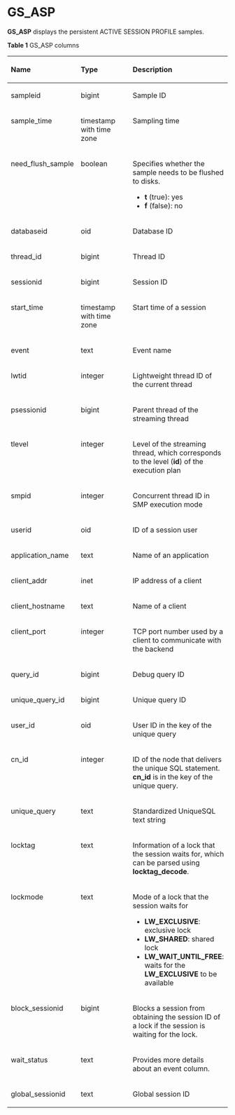 # GS\_ASP<a name="EN-US_TOPIC_0000001158569987"></a>

**GS\_ASP**  displays the persistent ACTIVE SESSION PROFILE samples.

**Table  1**  GS\_ASP columns

<a name="en-us_topic_0059778133_tc25f02433de2419f8da4d0a8c2c8e562"></a>
<table><thead align="left"><tr id="en-us_topic_0059778133_rea54060e599a49eb9c70be97cf91d9a0"><th class="cellrowborder" valign="top" width="23.75%" id="mcps1.2.4.1.1"><p id="en-us_topic_0059778133_a32c1f84b5026462b86d11c4d809914f3"><a name="en-us_topic_0059778133_a32c1f84b5026462b86d11c4d809914f3"></a><a name="en-us_topic_0059778133_a32c1f84b5026462b86d11c4d809914f3"></a>Name</p>
</th>
<th class="cellrowborder" valign="top" width="31.3%" id="mcps1.2.4.1.2"><p id="en-us_topic_0059778133_adc94583cb9b24e22bc66ecd21efdbf23"><a name="en-us_topic_0059778133_adc94583cb9b24e22bc66ecd21efdbf23"></a><a name="en-us_topic_0059778133_adc94583cb9b24e22bc66ecd21efdbf23"></a>Type</p>
</th>
<th class="cellrowborder" valign="top" width="44.95%" id="mcps1.2.4.1.3"><p id="en-us_topic_0059778133_a338cfb9341434b298385f2ba72e9620a"><a name="en-us_topic_0059778133_a338cfb9341434b298385f2ba72e9620a"></a><a name="en-us_topic_0059778133_a338cfb9341434b298385f2ba72e9620a"></a>Description</p>
</th>
</tr>
</thead>
<tbody><tr id="row757161654315"><td class="cellrowborder" valign="top" width="23.75%" headers="mcps1.2.4.1.1 "><p id="p15571161614431"><a name="p15571161614431"></a><a name="p15571161614431"></a>sampleid</p>
</td>
<td class="cellrowborder" valign="top" width="31.3%" headers="mcps1.2.4.1.2 "><p id="p1457191694314"><a name="p1457191694314"></a><a name="p1457191694314"></a>bigint</p>
</td>
<td class="cellrowborder" valign="top" width="44.95%" headers="mcps1.2.4.1.3 "><p id="p14572111616430"><a name="p14572111616430"></a><a name="p14572111616430"></a>Sample ID</p>
</td>
</tr>
<tr id="row4331121184412"><td class="cellrowborder" valign="top" width="23.75%" headers="mcps1.2.4.1.1 "><p id="p0332611449"><a name="p0332611449"></a><a name="p0332611449"></a>sample_time</p>
</td>
<td class="cellrowborder" valign="top" width="31.3%" headers="mcps1.2.4.1.2 "><p id="p183326113441"><a name="p183326113441"></a><a name="p183326113441"></a>timestamp with time zone</p>
</td>
<td class="cellrowborder" valign="top" width="44.95%" headers="mcps1.2.4.1.3 "><p id="p1933218118445"><a name="p1933218118445"></a><a name="p1933218118445"></a>Sampling time</p>
</td>
</tr>
<tr id="en-us_topic_0059778133_r70b979ea9a8c44088f169a2ed862a5e8"><td class="cellrowborder" valign="top" width="23.75%" headers="mcps1.2.4.1.1 "><p id="en-us_topic_0059778133_a189be4244ba24464883ea28942896966"><a name="en-us_topic_0059778133_a189be4244ba24464883ea28942896966"></a><a name="en-us_topic_0059778133_a189be4244ba24464883ea28942896966"></a>need_flush_sample</p>
</td>
<td class="cellrowborder" valign="top" width="31.3%" headers="mcps1.2.4.1.2 "><p id="en-us_topic_0059778133_ab01485ca1bd84a359dfeeb153ad699f9"><a name="en-us_topic_0059778133_ab01485ca1bd84a359dfeeb153ad699f9"></a><a name="en-us_topic_0059778133_ab01485ca1bd84a359dfeeb153ad699f9"></a>boolean</p>
</td>
<td class="cellrowborder" valign="top" width="44.95%" headers="mcps1.2.4.1.3 "><p id="en-us_topic_0059778133_a382f47d73e7848e19eb1855c75c577e6"><a name="en-us_topic_0059778133_a382f47d73e7848e19eb1855c75c577e6"></a><a name="en-us_topic_0059778133_a382f47d73e7848e19eb1855c75c577e6"></a>Specifies whether the sample needs to be flushed to disks.</p>
<a name="ul63914331062"></a><a name="ul63914331062"></a><ul id="ul63914331062"><li><strong id="b85048285449"><a name="b85048285449"></a><a name="b85048285449"></a>t</strong> (true): yes</li><li><strong id="b1763873444418"><a name="b1763873444418"></a><a name="b1763873444418"></a>f</strong> (false): no</li></ul>
</td>
</tr>
<tr id="en-us_topic_0059778133_r04a260d93f86474d8a270ecddee95749"><td class="cellrowborder" valign="top" width="23.75%" headers="mcps1.2.4.1.1 "><p id="en-us_topic_0059778133_aba8c43466535431da7394bc8cb15abe7"><a name="en-us_topic_0059778133_aba8c43466535431da7394bc8cb15abe7"></a><a name="en-us_topic_0059778133_aba8c43466535431da7394bc8cb15abe7"></a>databaseid</p>
</td>
<td class="cellrowborder" valign="top" width="31.3%" headers="mcps1.2.4.1.2 "><p id="en-us_topic_0059778133_af6663e23d11a47f5be18a42f98533bb8"><a name="en-us_topic_0059778133_af6663e23d11a47f5be18a42f98533bb8"></a><a name="en-us_topic_0059778133_af6663e23d11a47f5be18a42f98533bb8"></a>oid</p>
</td>
<td class="cellrowborder" valign="top" width="44.95%" headers="mcps1.2.4.1.3 "><p id="p45053389546"><a name="p45053389546"></a><a name="p45053389546"></a>Database ID</p>
</td>
</tr>
<tr id="en-us_topic_0059778133_r34e57b3cec1d444992a50a171f8473cc"><td class="cellrowborder" valign="top" width="23.75%" headers="mcps1.2.4.1.1 "><p id="en-us_topic_0059778133_aba9e0733d47e4984bfd06d56f1098390"><a name="en-us_topic_0059778133_aba9e0733d47e4984bfd06d56f1098390"></a><a name="en-us_topic_0059778133_aba9e0733d47e4984bfd06d56f1098390"></a>thread_id</p>
</td>
<td class="cellrowborder" valign="top" width="31.3%" headers="mcps1.2.4.1.2 "><p id="en-us_topic_0059778133_aa36bd62dac9d4647b36218100312733d"><a name="en-us_topic_0059778133_aa36bd62dac9d4647b36218100312733d"></a><a name="en-us_topic_0059778133_aa36bd62dac9d4647b36218100312733d"></a>bigint</p>
</td>
<td class="cellrowborder" valign="top" width="44.95%" headers="mcps1.2.4.1.3 "><p id="en-us_topic_0059778133_a8392d26664af4197b11ac091cba47b60"><a name="en-us_topic_0059778133_a8392d26664af4197b11ac091cba47b60"></a><a name="en-us_topic_0059778133_a8392d26664af4197b11ac091cba47b60"></a>Thread ID</p>
</td>
</tr>
<tr id="en-us_topic_0059778133_re2b1e3c100874445ae8b9f6672fd44b8"><td class="cellrowborder" valign="top" width="23.75%" headers="mcps1.2.4.1.1 "><p id="p1137210312557"><a name="p1137210312557"></a><a name="p1137210312557"></a>sessionid</p>
</td>
<td class="cellrowborder" valign="top" width="31.3%" headers="mcps1.2.4.1.2 "><p id="en-us_topic_0059778133_a803006a96b544501aff6c7f8a7ad99a2"><a name="en-us_topic_0059778133_a803006a96b544501aff6c7f8a7ad99a2"></a><a name="en-us_topic_0059778133_a803006a96b544501aff6c7f8a7ad99a2"></a>bigint</p>
</td>
<td class="cellrowborder" valign="top" width="44.95%" headers="mcps1.2.4.1.3 "><p id="en-us_topic_0059778133_a027cb0c2fb494d2f96e6a0450a09023e"><a name="en-us_topic_0059778133_a027cb0c2fb494d2f96e6a0450a09023e"></a><a name="en-us_topic_0059778133_a027cb0c2fb494d2f96e6a0450a09023e"></a>Session ID</p>
</td>
</tr>
<tr id="en-us_topic_0059778133_r79a8e626edca446ea25954f708ff34f9"><td class="cellrowborder" valign="top" width="23.75%" headers="mcps1.2.4.1.1 "><p id="en-us_topic_0059778133_a09d44b7cf3954f4e8b9f58be950ef387"><a name="en-us_topic_0059778133_a09d44b7cf3954f4e8b9f58be950ef387"></a><a name="en-us_topic_0059778133_a09d44b7cf3954f4e8b9f58be950ef387"></a>start_time</p>
</td>
<td class="cellrowborder" valign="top" width="31.3%" headers="mcps1.2.4.1.2 "><p id="en-us_topic_0059778133_a94df0dd59ab747a58c88656c53f0768c"><a name="en-us_topic_0059778133_a94df0dd59ab747a58c88656c53f0768c"></a><a name="en-us_topic_0059778133_a94df0dd59ab747a58c88656c53f0768c"></a>timestamp with time zone</p>
</td>
<td class="cellrowborder" valign="top" width="44.95%" headers="mcps1.2.4.1.3 "><p id="p1413913226567"><a name="p1413913226567"></a><a name="p1413913226567"></a>Start time of a session</p>
</td>
</tr>
<tr id="row3782804579"><td class="cellrowborder" valign="top" width="23.75%" headers="mcps1.2.4.1.1 "><p id="p107830075715"><a name="p107830075715"></a><a name="p107830075715"></a>event</p>
</td>
<td class="cellrowborder" valign="top" width="31.3%" headers="mcps1.2.4.1.2 "><p id="p278316012579"><a name="p278316012579"></a><a name="p278316012579"></a>text</p>
</td>
<td class="cellrowborder" valign="top" width="44.95%" headers="mcps1.2.4.1.3 "><p id="p197839012575"><a name="p197839012575"></a><a name="p197839012575"></a>Event name</p>
</td>
</tr>
<tr id="row1077825155714"><td class="cellrowborder" valign="top" width="23.75%" headers="mcps1.2.4.1.1 "><p id="p18778451574"><a name="p18778451574"></a><a name="p18778451574"></a>lwtid</p>
</td>
<td class="cellrowborder" valign="top" width="31.3%" headers="mcps1.2.4.1.2 "><p id="p157783514577"><a name="p157783514577"></a><a name="p157783514577"></a>integer</p>
</td>
<td class="cellrowborder" valign="top" width="44.95%" headers="mcps1.2.4.1.3 "><p id="p77782056573"><a name="p77782056573"></a><a name="p77782056573"></a>Lightweight thread ID of the current thread</p>
</td>
</tr>
<tr id="row10543815576"><td class="cellrowborder" valign="top" width="23.75%" headers="mcps1.2.4.1.1 "><p id="p4541585579"><a name="p4541585579"></a><a name="p4541585579"></a>psessionid</p>
</td>
<td class="cellrowborder" valign="top" width="31.3%" headers="mcps1.2.4.1.2 "><p id="p85413818578"><a name="p85413818578"></a><a name="p85413818578"></a>bigint</p>
</td>
<td class="cellrowborder" valign="top" width="44.95%" headers="mcps1.2.4.1.3 "><p id="p195468175711"><a name="p195468175711"></a><a name="p195468175711"></a>Parent thread of the streaming thread</p>
</td>
</tr>
<tr id="row1533921055710"><td class="cellrowborder" valign="top" width="23.75%" headers="mcps1.2.4.1.1 "><p id="p73405109574"><a name="p73405109574"></a><a name="p73405109574"></a>tlevel</p>
</td>
<td class="cellrowborder" valign="top" width="31.3%" headers="mcps1.2.4.1.2 "><p id="p1734012106579"><a name="p1734012106579"></a><a name="p1734012106579"></a>integer</p>
</td>
<td class="cellrowborder" valign="top" width="44.95%" headers="mcps1.2.4.1.3 "><p id="p10340010125712"><a name="p10340010125712"></a><a name="p10340010125712"></a>Level of the streaming thread, which corresponds to the level (<strong id="b79331849133417"><a name="b79331849133417"></a><a name="b79331849133417"></a>id</strong>) of the execution plan</p>
</td>
</tr>
<tr id="row1643918120570"><td class="cellrowborder" valign="top" width="23.75%" headers="mcps1.2.4.1.1 "><p id="p3439612145717"><a name="p3439612145717"></a><a name="p3439612145717"></a>smpid</p>
</td>
<td class="cellrowborder" valign="top" width="31.3%" headers="mcps1.2.4.1.2 "><p id="p7439181295711"><a name="p7439181295711"></a><a name="p7439181295711"></a>integer</p>
</td>
<td class="cellrowborder" valign="top" width="44.95%" headers="mcps1.2.4.1.3 "><p id="p4439712115715"><a name="p4439712115715"></a><a name="p4439712115715"></a>Concurrent thread ID in SMP execution mode</p>
</td>
</tr>
<tr id="row1732631411571"><td class="cellrowborder" valign="top" width="23.75%" headers="mcps1.2.4.1.1 "><p id="p18326141495717"><a name="p18326141495717"></a><a name="p18326141495717"></a>userid</p>
</td>
<td class="cellrowborder" valign="top" width="31.3%" headers="mcps1.2.4.1.2 "><p id="p113271314145718"><a name="p113271314145718"></a><a name="p113271314145718"></a>oid</p>
</td>
<td class="cellrowborder" valign="top" width="44.95%" headers="mcps1.2.4.1.3 "><p id="p6327614115710"><a name="p6327614115710"></a><a name="p6327614115710"></a>ID of a session user</p>
</td>
</tr>
<tr id="row18554121616579"><td class="cellrowborder" valign="top" width="23.75%" headers="mcps1.2.4.1.1 "><p id="p6554131635716"><a name="p6554131635716"></a><a name="p6554131635716"></a>application_name</p>
</td>
<td class="cellrowborder" valign="top" width="31.3%" headers="mcps1.2.4.1.2 "><p id="p1255491610573"><a name="p1255491610573"></a><a name="p1255491610573"></a>text</p>
</td>
<td class="cellrowborder" valign="top" width="44.95%" headers="mcps1.2.4.1.3 "><p id="p1055421610577"><a name="p1055421610577"></a><a name="p1055421610577"></a>Name of an application</p>
</td>
</tr>
<tr id="row10112199576"><td class="cellrowborder" valign="top" width="23.75%" headers="mcps1.2.4.1.1 "><p id="p311319145712"><a name="p311319145712"></a><a name="p311319145712"></a>client_addr</p>
</td>
<td class="cellrowborder" valign="top" width="31.3%" headers="mcps1.2.4.1.2 "><p id="p6119193574"><a name="p6119193574"></a><a name="p6119193574"></a>inet</p>
</td>
<td class="cellrowborder" valign="top" width="44.95%" headers="mcps1.2.4.1.3 "><p id="p91118191577"><a name="p91118191577"></a><a name="p91118191577"></a>IP address of a client</p>
</td>
</tr>
<tr id="row1992663815811"><td class="cellrowborder" valign="top" width="23.75%" headers="mcps1.2.4.1.1 "><p id="p692733835813"><a name="p692733835813"></a><a name="p692733835813"></a>client_hostname</p>
</td>
<td class="cellrowborder" valign="top" width="31.3%" headers="mcps1.2.4.1.2 "><p id="p99271838125816"><a name="p99271838125816"></a><a name="p99271838125816"></a>text</p>
</td>
<td class="cellrowborder" valign="top" width="44.95%" headers="mcps1.2.4.1.3 "><p id="p4927838105814"><a name="p4927838105814"></a><a name="p4927838105814"></a>Name of a client</p>
</td>
</tr>
<tr id="row9465194110583"><td class="cellrowborder" valign="top" width="23.75%" headers="mcps1.2.4.1.1 "><p id="p1346516419580"><a name="p1346516419580"></a><a name="p1346516419580"></a>client_port</p>
</td>
<td class="cellrowborder" valign="top" width="31.3%" headers="mcps1.2.4.1.2 "><p id="p114655418583"><a name="p114655418583"></a><a name="p114655418583"></a>integer</p>
</td>
<td class="cellrowborder" valign="top" width="44.95%" headers="mcps1.2.4.1.3 "><p id="p10465241205814"><a name="p10465241205814"></a><a name="p10465241205814"></a>TCP port number used by a client to communicate with the backend</p>
</td>
</tr>
<tr id="row566511439589"><td class="cellrowborder" valign="top" width="23.75%" headers="mcps1.2.4.1.1 "><p id="p566514436584"><a name="p566514436584"></a><a name="p566514436584"></a>query_id</p>
</td>
<td class="cellrowborder" valign="top" width="31.3%" headers="mcps1.2.4.1.2 "><p id="p4665843135816"><a name="p4665843135816"></a><a name="p4665843135816"></a>bigint</p>
</td>
<td class="cellrowborder" valign="top" width="44.95%" headers="mcps1.2.4.1.3 "><p id="p5665204325817"><a name="p5665204325817"></a><a name="p5665204325817"></a>Debug query ID</p>
</td>
</tr>
<tr id="row356618128591"><td class="cellrowborder" valign="top" width="23.75%" headers="mcps1.2.4.1.1 "><p id="p1456661215593"><a name="p1456661215593"></a><a name="p1456661215593"></a>unique_query_id</p>
</td>
<td class="cellrowborder" valign="top" width="31.3%" headers="mcps1.2.4.1.2 "><p id="p19566131255918"><a name="p19566131255918"></a><a name="p19566131255918"></a>bigint</p>
</td>
<td class="cellrowborder" valign="top" width="44.95%" headers="mcps1.2.4.1.3 "><p id="p1856681215599"><a name="p1856681215599"></a><a name="p1856681215599"></a>Unique query ID</p>
</td>
</tr>
<tr id="row5915141714591"><td class="cellrowborder" valign="top" width="23.75%" headers="mcps1.2.4.1.1 "><p id="p1191513176599"><a name="p1191513176599"></a><a name="p1191513176599"></a>user_id</p>
</td>
<td class="cellrowborder" valign="top" width="31.3%" headers="mcps1.2.4.1.2 "><p id="p89159173594"><a name="p89159173594"></a><a name="p89159173594"></a>oid</p>
</td>
<td class="cellrowborder" valign="top" width="44.95%" headers="mcps1.2.4.1.3 "><p id="p13915217185914"><a name="p13915217185914"></a><a name="p13915217185914"></a>User ID in the key of the unique query</p>
</td>
</tr>
<tr id="row113461020205914"><td class="cellrowborder" valign="top" width="23.75%" headers="mcps1.2.4.1.1 "><p id="p17346920155913"><a name="p17346920155913"></a><a name="p17346920155913"></a>cn_id</p>
</td>
<td class="cellrowborder" valign="top" width="31.3%" headers="mcps1.2.4.1.2 "><p id="p3347152055918"><a name="p3347152055918"></a><a name="p3347152055918"></a>integer</p>
</td>
<td class="cellrowborder" valign="top" width="44.95%" headers="mcps1.2.4.1.3 "><p id="p103471520155911"><a name="p103471520155911"></a><a name="p103471520155911"></a>ID of the node that delivers the unique SQL statement. <strong id="b144341914164620"><a name="b144341914164620"></a><a name="b144341914164620"></a>cn_id</strong> is in the key of the unique query.</p>
</td>
</tr>
<tr id="row767672275912"><td class="cellrowborder" valign="top" width="23.75%" headers="mcps1.2.4.1.1 "><p id="p1767642218599"><a name="p1767642218599"></a><a name="p1767642218599"></a>unique_query</p>
</td>
<td class="cellrowborder" valign="top" width="31.3%" headers="mcps1.2.4.1.2 "><p id="p76765228590"><a name="p76765228590"></a><a name="p76765228590"></a>text</p>
</td>
<td class="cellrowborder" valign="top" width="44.95%" headers="mcps1.2.4.1.3 "><p id="p146761422105910"><a name="p146761422105910"></a><a name="p146761422105910"></a>Standardized UniqueSQL text string</p>
</td>
</tr>
<tr id="row14560137125713"><td class="cellrowborder" valign="top" width="23.75%" headers="mcps1.2.4.1.1 "><p id="p1156013379578"><a name="p1156013379578"></a><a name="p1156013379578"></a>locktag</p>
</td>
<td class="cellrowborder" valign="top" width="31.3%" headers="mcps1.2.4.1.2 "><p id="p2056023725710"><a name="p2056023725710"></a><a name="p2056023725710"></a>text</p>
</td>
<td class="cellrowborder" valign="top" width="44.95%" headers="mcps1.2.4.1.3 "><p id="p12561103795711"><a name="p12561103795711"></a><a name="p12561103795711"></a>Information of a lock that the session waits for, which can be parsed using <strong id="b14848163117463"><a name="b14848163117463"></a><a name="b14848163117463"></a>locktag_decode</strong>.</p>
</td>
</tr>
<tr id="row8559145845811"><td class="cellrowborder" valign="top" width="23.75%" headers="mcps1.2.4.1.1 "><p id="p55593582587"><a name="p55593582587"></a><a name="p55593582587"></a>lockmode</p>
</td>
<td class="cellrowborder" valign="top" width="31.3%" headers="mcps1.2.4.1.2 "><p id="p2559158105812"><a name="p2559158105812"></a><a name="p2559158105812"></a>text</p>
</td>
<td class="cellrowborder" valign="top" width="44.95%" headers="mcps1.2.4.1.3 "><p id="p37961323171"><a name="p37961323171"></a><a name="p37961323171"></a>Mode of a lock that the session waits for</p>
<a name="ul142111285816"></a><a name="ul142111285816"></a><ul id="ul142111285816"><li><strong id="b717913517161"><a name="b717913517161"></a><a name="b717913517161"></a>LW_EXCLUSIVE</strong>: exclusive lock</li><li><strong id="b11225185219463"><a name="b11225185219463"></a><a name="b11225185219463"></a>LW_SHARED</strong>: shared lock</li><li><strong id="b16119562462"><a name="b16119562462"></a><a name="b16119562462"></a>LW_WAIT_UNTIL_FREE</strong>: waits for the <strong id="b1867105615467"><a name="b1867105615467"></a><a name="b1867105615467"></a>LW_EXCLUSIVE</strong> to be available</li></ul>
</td>
</tr>
<tr id="row16507411201"><td class="cellrowborder" valign="top" width="23.75%" headers="mcps1.2.4.1.1 "><p id="p125081517015"><a name="p125081517015"></a><a name="p125081517015"></a>block_sessionid</p>
</td>
<td class="cellrowborder" valign="top" width="31.3%" headers="mcps1.2.4.1.2 "><p id="p6508191409"><a name="p6508191409"></a><a name="p6508191409"></a>bigint</p>
</td>
<td class="cellrowborder" valign="top" width="44.95%" headers="mcps1.2.4.1.3 "><p id="p135081311704"><a name="p135081311704"></a><a name="p135081311704"></a>Blocks a session from obtaining the session ID of a lock if the session is waiting for the lock.</p>
</td>
</tr>
<tr id="row11052222011"><td class="cellrowborder" valign="top" width="23.75%" headers="mcps1.2.4.1.1 "><p id="p410610224110"><a name="p410610224110"></a><a name="p410610224110"></a>wait_status</p>
</td>
<td class="cellrowborder" valign="top" width="31.3%" headers="mcps1.2.4.1.2 "><p id="p141061422117"><a name="p141061422117"></a><a name="p141061422117"></a>text</p>
</td>
<td class="cellrowborder" valign="top" width="44.95%" headers="mcps1.2.4.1.3 "><p id="p21064228110"><a name="p21064228110"></a><a name="p21064228110"></a>Provides more details about an event column.</p>
</td>
</tr>
<tr id="row14216135515325"><td class="cellrowborder" valign="top" width="23.75%" headers="mcps1.2.4.1.1 "><p id="p2021795513216"><a name="p2021795513216"></a><a name="p2021795513216"></a>global_sessionid</p>
</td>
<td class="cellrowborder" valign="top" width="31.3%" headers="mcps1.2.4.1.2 "><p id="p1121717555323"><a name="p1121717555323"></a><a name="p1121717555323"></a>text</p>
</td>
<td class="cellrowborder" valign="top" width="44.95%" headers="mcps1.2.4.1.3 "><p id="p1121735523214"><a name="p1121735523214"></a><a name="p1121735523214"></a>Global session ID</p>
</td>
</tr>
</tbody>
</table>

